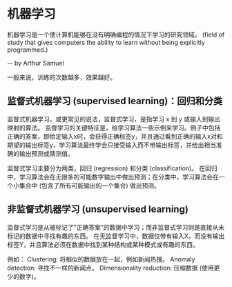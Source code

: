 # 机器学习

机器学习是一个使计算机能够在没有明确编程的情况下学习的研究领域。
(field of study that gives computers the ability to learn without being explicitly programmed.)

-- by Arthur Samuel

一般来说，训练的次数越多，效果越好。

## 监督式机器学习 (supervised learning)：回归和分类
监督式机器学习，或更常见的说法，监督式学习，是指学习 x 到 y 或输入到输出映射的算法。
监督学习的关键特征是，给学习算法一些示例来学习。例子中包括正确的答案，即给定输入x时，会获得正确标签y，并且通过看到正确的输入x对和期望的输出标签y，学习算法最终学会只接受输入而不带输出标签，并给出相当准确的输出预测或猜测值。

监督式学习主要分为两类，回归 (regression) 和分类 (classification)。
在回归中，学习算法会在无限多的可能数字输出中做出预测；在分类中，学习算法会在一个小集合中 (包含了所有可能输出的一个集合) 做出预测。

## 非监督式机器学习 (unsupervised learning)
监督式学习是从被标记了"正确答案"的数据中学习；而非监督式学习则是直接从未标记的数据中寻找有趣的东西。
在无监督学习中，数据仅带有输入X，而没有输出标签Y，并且算法必须在数据中找到某种结构或某种模式或有趣的东西。

例如：
Clustering: 将相似的数据放在一起，例如新闻热搜。
Anomaly detection: 寻找不一样的新闻点。
Dimensionality reduction: 压缩数据 (使用更少的数字)。
